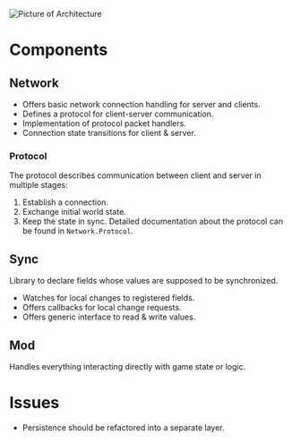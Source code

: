 ![Picture of Architecture](~/images/Architecture.png)

# Components
## Network
- Offers basic network connection handling for server and clients. 
- Defines a protocol for client-server communication.
- Implementation of protocol packet handlers.
- Connection state transitions for client & server.

### Protocol
The protocol describes communication between client and server in multiple stages:
1. Establish a connection.
2. Exchange initial world state.
3. Keep the state in sync.
Detailed documentation about the protocol can be found in `Network.Protocol`.

## Sync
Library to declare fields whose values are supposed to be synchronized. 
- Watches for local changes to registered fields.
- Offers callbacks for local change requests.
- Offers generic interface to read & write values. 

## Mod
Handles everything interacting directly with game state or logic.

# Issues
- Persistence should be refactored into a separate layer.